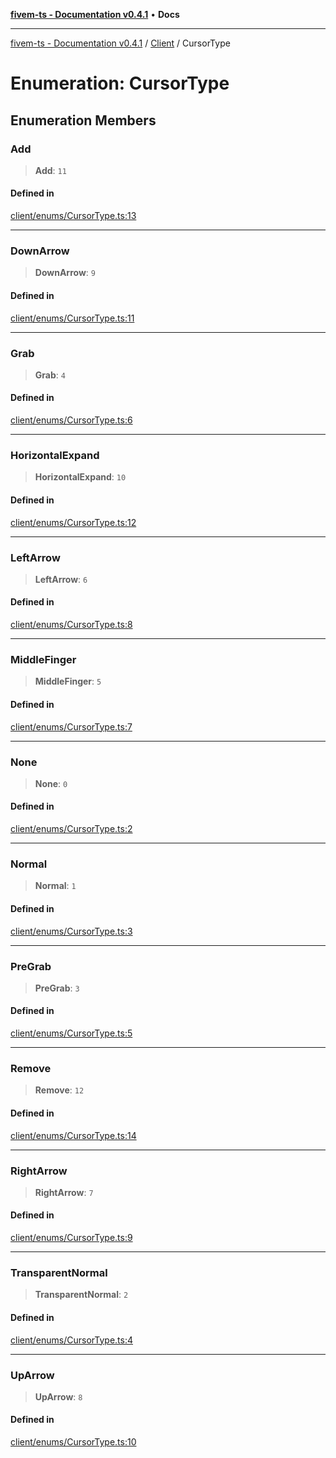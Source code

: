 [**fivem-ts - Documentation v0.4.1**](../../../README.md) • **Docs**

***

[fivem-ts - Documentation v0.4.1](../../../README.md) / [Client](../README.md) / CursorType

# Enumeration: CursorType

## Enumeration Members

### Add

> **Add**: `11`

#### Defined in

[client/enums/CursorType.ts:13](https://github.com/Purpose-Dev/fivem-ts/blob/af9f57481b70813a163451854c2103aaaed13195/src/client/enums/CursorType.ts#L13)

***

### DownArrow

> **DownArrow**: `9`

#### Defined in

[client/enums/CursorType.ts:11](https://github.com/Purpose-Dev/fivem-ts/blob/af9f57481b70813a163451854c2103aaaed13195/src/client/enums/CursorType.ts#L11)

***

### Grab

> **Grab**: `4`

#### Defined in

[client/enums/CursorType.ts:6](https://github.com/Purpose-Dev/fivem-ts/blob/af9f57481b70813a163451854c2103aaaed13195/src/client/enums/CursorType.ts#L6)

***

### HorizontalExpand

> **HorizontalExpand**: `10`

#### Defined in

[client/enums/CursorType.ts:12](https://github.com/Purpose-Dev/fivem-ts/blob/af9f57481b70813a163451854c2103aaaed13195/src/client/enums/CursorType.ts#L12)

***

### LeftArrow

> **LeftArrow**: `6`

#### Defined in

[client/enums/CursorType.ts:8](https://github.com/Purpose-Dev/fivem-ts/blob/af9f57481b70813a163451854c2103aaaed13195/src/client/enums/CursorType.ts#L8)

***

### MiddleFinger

> **MiddleFinger**: `5`

#### Defined in

[client/enums/CursorType.ts:7](https://github.com/Purpose-Dev/fivem-ts/blob/af9f57481b70813a163451854c2103aaaed13195/src/client/enums/CursorType.ts#L7)

***

### None

> **None**: `0`

#### Defined in

[client/enums/CursorType.ts:2](https://github.com/Purpose-Dev/fivem-ts/blob/af9f57481b70813a163451854c2103aaaed13195/src/client/enums/CursorType.ts#L2)

***

### Normal

> **Normal**: `1`

#### Defined in

[client/enums/CursorType.ts:3](https://github.com/Purpose-Dev/fivem-ts/blob/af9f57481b70813a163451854c2103aaaed13195/src/client/enums/CursorType.ts#L3)

***

### PreGrab

> **PreGrab**: `3`

#### Defined in

[client/enums/CursorType.ts:5](https://github.com/Purpose-Dev/fivem-ts/blob/af9f57481b70813a163451854c2103aaaed13195/src/client/enums/CursorType.ts#L5)

***

### Remove

> **Remove**: `12`

#### Defined in

[client/enums/CursorType.ts:14](https://github.com/Purpose-Dev/fivem-ts/blob/af9f57481b70813a163451854c2103aaaed13195/src/client/enums/CursorType.ts#L14)

***

### RightArrow

> **RightArrow**: `7`

#### Defined in

[client/enums/CursorType.ts:9](https://github.com/Purpose-Dev/fivem-ts/blob/af9f57481b70813a163451854c2103aaaed13195/src/client/enums/CursorType.ts#L9)

***

### TransparentNormal

> **TransparentNormal**: `2`

#### Defined in

[client/enums/CursorType.ts:4](https://github.com/Purpose-Dev/fivem-ts/blob/af9f57481b70813a163451854c2103aaaed13195/src/client/enums/CursorType.ts#L4)

***

### UpArrow

> **UpArrow**: `8`

#### Defined in

[client/enums/CursorType.ts:10](https://github.com/Purpose-Dev/fivem-ts/blob/af9f57481b70813a163451854c2103aaaed13195/src/client/enums/CursorType.ts#L10)
